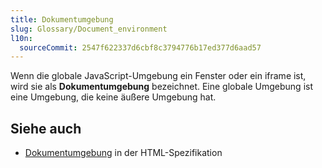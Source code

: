 ```yaml
---
title: Dokumentumgebung
slug: Glossary/Document_environment
l10n:
  sourceCommit: 2547f622337d6cbf8c3794776b17ed377d6aad57
---
```


Wenn die globale JavaScript-Umgebung ein Fenster oder ein iframe ist, wird sie als **Dokumentumgebung** bezeichnet. Eine globale Umgebung ist eine Umgebung, die keine äußere Umgebung hat.

## Siehe auch

- [Dokumentumgebung](https://html.spec.whatwg.org/multipage/webappapis.html#document-environment) in der HTML-Spezifikation
